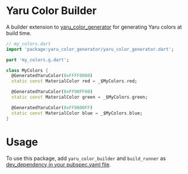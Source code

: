 # Yaru Color Builder

A builder extension to [yaru_color_generator](https://pub.dev/packages/yaru_color_generator)
for generating Yaru colors at build time.

```dart
// my_colors.dart
import 'package:yaru_color_generator/yaru_color_generator.dart';

part 'my_colors.g.dart';

class MyColors {
  @GeneratedYaruColor(0xFFFF0000)
  static const MaterialColor red = _$MyColors.red;

  @GeneratedYaruColor(0xFF00FF00)
  static const MaterialColor green = _$MyColors.green;

  @GeneratedYaruColor(0xFF0000FF)
  static const MaterialColor blue = _$MyColors.blue;
}
```

# Usage

To use this package, add `yaru_color_builder` and `build_runner` as
[dev_dependency in your pubspec.yaml file](https://docs.flutter.dev/development/packages-and-plugins/using-packages).
